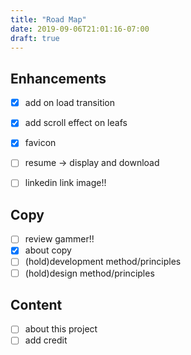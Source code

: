 ```yaml
---
title: "Road Map"
date: 2019-09-06T21:01:16-07:00
draft: true
---
```



## Enhancements

- [X] add on load transition 
- [X] add scroll effect on leafs
- [x] favicon
- [ ] resume -> display and download
- [ ] linkedin link image!!
  

## Copy

- [ ] review gammer!!
- [x] about copy 
- [ ] (hold)development method/principles
- [ ] (hold)design method/principles 

## Content

- [ ] about this project 
- [ ] add credit